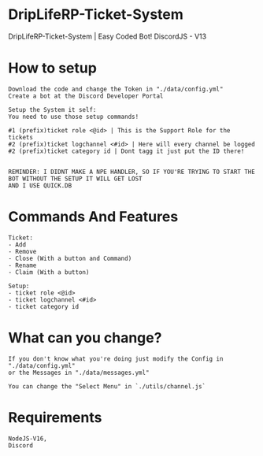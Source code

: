 # DripLifeRP-Ticket-System
DripLifeRP-Ticket-System | Easy Coded Bot!
DiscordJS - V13


# How to setup
```
Download the code and change the Token in "./data/config.yml"
Create a bot at the Discord Developer Portal

Setup the System it self:
You need to use those setup commands!

#1 (prefix)ticket role <@id> | This is the Support Role for the tickets
#2 (prefix)ticket logchannel <#id> | Here will every channel be logged
#2 (prefix)ticket category id | Dont tagg it just put the ID there!


REMINDER: I DIDNT MAKE A NPE HANDLER, SO IF YOU'RE TRYING TO START THE BOT WITHOUT THE SETUP IT WILL GET LOST
AND I USE QUICK.DB
```


# Commands And Features
```
Ticket: 
- Add
- Remove
- Close (With a button and Command)
- Rename
- Claim (With a button)

Setup:
- ticket role <@id>
- ticket logchannel <#id>
- ticket category id

```
# What can you change?
```
If you don't know what you're doing just modify the Config in "./data/config.yml"
or the Messages in "./data/messages.yml"

You can change the "Select Menu" in `./utils/channel.js`
```
# Requirements
```
NodeJS-V16,
Discord
```
